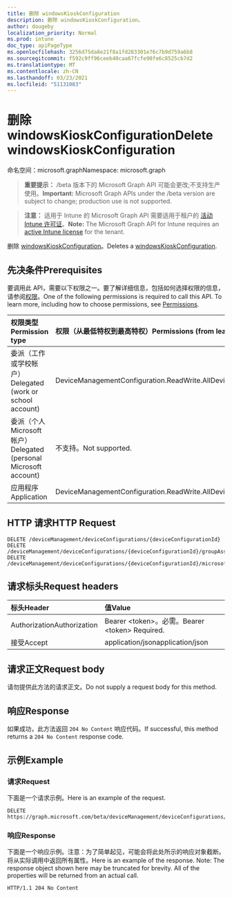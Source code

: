 ```yaml
---
title: 删除 windowsKioskConfiguration
description: 删除 windowsKioskConfiguration。
author: dougeby
localization_priority: Normal
ms.prod: intune
doc_type: apiPageType
ms.openlocfilehash: 3256d75da8e21f8a1fd283301e76c7b9d759a6b8
ms.sourcegitcommit: f592c9ff96ceeb40caa67fcfe90fe6c8525cb7d2
ms.translationtype: MT
ms.contentlocale: zh-CN
ms.lasthandoff: 03/23/2021
ms.locfileid: "51131083"
---
```

# <a name="delete-windowskioskconfiguration"></a><span data-ttu-id="59897-103">删除 windowsKioskConfiguration</span><span class="sxs-lookup"><span data-stu-id="59897-103">Delete windowsKioskConfiguration</span></span>

<span data-ttu-id="59897-104">命名空间：microsoft.graph</span><span class="sxs-lookup"><span data-stu-id="59897-104">Namespace: microsoft.graph</span></span>

> <span data-ttu-id="59897-105">**重要提示：** /beta 版本下的 Microsoft Graph API 可能会更改;不支持生产使用。</span><span class="sxs-lookup"><span data-stu-id="59897-105">**Important:** Microsoft Graph APIs under the /beta version are subject to change; production use is not supported.</span></span>

> <span data-ttu-id="59897-106">**注意：** 适用于 Intune 的 Microsoft Graph API 需要适用于租户的 [活动 Intune 许可证](https://go.microsoft.com/fwlink/?linkid=839381)。</span><span class="sxs-lookup"><span data-stu-id="59897-106">**Note:** The Microsoft Graph API for Intune requires an [active Intune license](https://go.microsoft.com/fwlink/?linkid=839381) for the tenant.</span></span>

<span data-ttu-id="59897-107">删除 [windowsKioskConfiguration](../resources/intune-deviceconfig-windowskioskconfiguration.md)。</span><span class="sxs-lookup"><span data-stu-id="59897-107">Deletes a [windowsKioskConfiguration](../resources/intune-deviceconfig-windowskioskconfiguration.md).</span></span>

## <a name="prerequisites"></a><span data-ttu-id="59897-108">先决条件</span><span class="sxs-lookup"><span data-stu-id="59897-108">Prerequisites</span></span>
<span data-ttu-id="59897-p101">要调用此 API，需要以下权限之一。要了解详细信息，包括如何选择权限的信息，请参阅[权限](/graph/permissions-reference)。</span><span class="sxs-lookup"><span data-stu-id="59897-p101">One of the following permissions is required to call this API. To learn more, including how to choose permissions, see [Permissions](/graph/permissions-reference).</span></span>

|<span data-ttu-id="59897-111">权限类型</span><span class="sxs-lookup"><span data-stu-id="59897-111">Permission type</span></span>|<span data-ttu-id="59897-112">权限（从最低特权到最高特权）</span><span class="sxs-lookup"><span data-stu-id="59897-112">Permissions (from least to most privileged)</span></span>|
|:---|:---|
|<span data-ttu-id="59897-113">委派（工作或学校帐户）</span><span class="sxs-lookup"><span data-stu-id="59897-113">Delegated (work or school account)</span></span>|<span data-ttu-id="59897-114">DeviceManagementConfiguration.ReadWrite.All</span><span class="sxs-lookup"><span data-stu-id="59897-114">DeviceManagementConfiguration.ReadWrite.All</span></span>|
|<span data-ttu-id="59897-115">委派（个人 Microsoft 帐户）</span><span class="sxs-lookup"><span data-stu-id="59897-115">Delegated (personal Microsoft account)</span></span>|<span data-ttu-id="59897-116">不支持。</span><span class="sxs-lookup"><span data-stu-id="59897-116">Not supported.</span></span>|
|<span data-ttu-id="59897-117">应用程序</span><span class="sxs-lookup"><span data-stu-id="59897-117">Application</span></span>|<span data-ttu-id="59897-118">DeviceManagementConfiguration.ReadWrite.All</span><span class="sxs-lookup"><span data-stu-id="59897-118">DeviceManagementConfiguration.ReadWrite.All</span></span>|

## <a name="http-request"></a><span data-ttu-id="59897-119">HTTP 请求</span><span class="sxs-lookup"><span data-stu-id="59897-119">HTTP Request</span></span>
<!-- {
  "blockType": "ignored"
}
-->
``` http
DELETE /deviceManagement/deviceConfigurations/{deviceConfigurationId}
DELETE /deviceManagement/deviceConfigurations/{deviceConfigurationId}/groupAssignments/{deviceConfigurationGroupAssignmentId}/deviceConfiguration
DELETE /deviceManagement/deviceConfigurations/{deviceConfigurationId}/microsoft.graph.windowsDomainJoinConfiguration/networkAccessConfigurations/{deviceConfigurationId}
```

## <a name="request-headers"></a><span data-ttu-id="59897-120">请求标头</span><span class="sxs-lookup"><span data-stu-id="59897-120">Request headers</span></span>
|<span data-ttu-id="59897-121">标头</span><span class="sxs-lookup"><span data-stu-id="59897-121">Header</span></span>|<span data-ttu-id="59897-122">值</span><span class="sxs-lookup"><span data-stu-id="59897-122">Value</span></span>|
|:---|:---|
|<span data-ttu-id="59897-123">Authorization</span><span class="sxs-lookup"><span data-stu-id="59897-123">Authorization</span></span>|<span data-ttu-id="59897-124">Bearer &lt;token&gt;。必需。</span><span class="sxs-lookup"><span data-stu-id="59897-124">Bearer &lt;token&gt; Required.</span></span>|
|<span data-ttu-id="59897-125">接受</span><span class="sxs-lookup"><span data-stu-id="59897-125">Accept</span></span>|<span data-ttu-id="59897-126">application/json</span><span class="sxs-lookup"><span data-stu-id="59897-126">application/json</span></span>|

## <a name="request-body"></a><span data-ttu-id="59897-127">请求正文</span><span class="sxs-lookup"><span data-stu-id="59897-127">Request body</span></span>
<span data-ttu-id="59897-128">请勿提供此方法的请求正文。</span><span class="sxs-lookup"><span data-stu-id="59897-128">Do not supply a request body for this method.</span></span>

## <a name="response"></a><span data-ttu-id="59897-129">响应</span><span class="sxs-lookup"><span data-stu-id="59897-129">Response</span></span>
<span data-ttu-id="59897-130">如果成功，此方法返回 `204 No Content` 响应代码。</span><span class="sxs-lookup"><span data-stu-id="59897-130">If successful, this method returns a `204 No Content` response code.</span></span>

## <a name="example"></a><span data-ttu-id="59897-131">示例</span><span class="sxs-lookup"><span data-stu-id="59897-131">Example</span></span>

### <a name="request"></a><span data-ttu-id="59897-132">请求</span><span class="sxs-lookup"><span data-stu-id="59897-132">Request</span></span>
<span data-ttu-id="59897-133">下面是一个请求示例。</span><span class="sxs-lookup"><span data-stu-id="59897-133">Here is an example of the request.</span></span>
``` http
DELETE https://graph.microsoft.com/beta/deviceManagement/deviceConfigurations/{deviceConfigurationId}
```

### <a name="response"></a><span data-ttu-id="59897-134">响应</span><span class="sxs-lookup"><span data-stu-id="59897-134">Response</span></span>
<span data-ttu-id="59897-p102">下面是一个响应示例。注意：为了简单起见，可能会将此处所示的响应对象截断。将从实际调用中返回所有属性。</span><span class="sxs-lookup"><span data-stu-id="59897-p102">Here is an example of the response. Note: The response object shown here may be truncated for brevity. All of the properties will be returned from an actual call.</span></span>
``` http
HTTP/1.1 204 No Content
```




